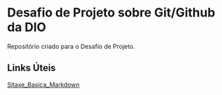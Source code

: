 # Desafio de Projeto sobre Git/Github da DIO
Repositório criado para o Desafio de Projeto.


## Links Úteis
[Sitaxe_Basica_Markdown](https://www.markdownguide.org/)
